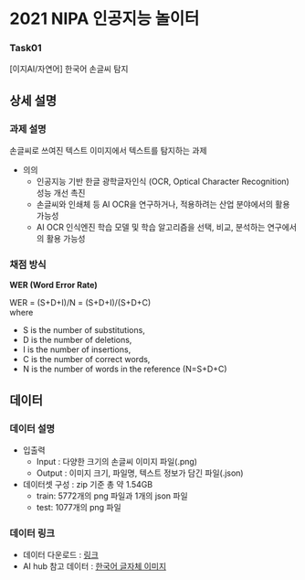# 2021 NIPA 인공지능 놀이터

### Task01
[이지AI/자연어] 한국어 손글씨 탐지


## 상세 설명

### 과제 설명

손글씨로 쓰여진 텍스트 이미지에서 텍스트를 탐지하는 과제

- 의의
  - 인공지능 기반 한글 광학글자인식 (OCR, Optical Character Recognition) 성능 개선 촉진
  - 손글씨와 인쇄체 등 AI OCR을 연구하거나, 적용하려는 산업 분야에서의 활용 가능성
  - AI OCR 인식엔진 학습 모델 및 학습 알고리즘을 선택, 비교, 분석하는 연구에서의 활용 가능성

### 채점 방식

**WER (Word Error Rate)**

WER = (S+D+I)/N = (S+D+I)/(S+D+C)  
  where
  - S is the number of substitutions,
  - D is the number of deletions,
  - I is the number of insertions,
  - C is the number of correct words,
  - N is the number of words in the reference (N=S+D+C)



## 데이터

### 데이터 설명

- 입출력
  - Input : 다양한 크기의 손글씨 이미지 파일(.png)
  - Output : 이미지 크기, 파일명, 텍스트 정보가 담긴 파일(.json)
- 데이터셋 구성 : zip 기준 총 약 1.54GB
  - train: 5772개의 png 파일과 1개의 json 파일
  - test: 1077개의 png 파일

### 데이터 링크
- 데이터 다운로드 : [링크](https://aihub.or.kr/problem_contest/nipa-learning-platform)  
- AI hub 참고 데이터 : [한국어 글자체 이미지](https://aihub.or.kr/aidata/133)

